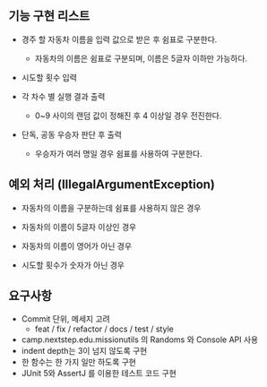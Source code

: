 ## 기능 구현 리스트

- 경주 할 자동차 이름을 입력 값으로 받은 후 쉼표로 구분한다.
    - 자동차의 이름은 쉼표로 구분되며, 이름은 5글자 이하만 가능하다.

- 시도할 횟수 입력

- 각 차수 별 실행 결과 출력
    - 0~9 사이의 랜덤 값이 정해진 후 4 이상일 경우 전진한다.

- 단독, 공동 우승자 판단 후 출력
    - 우승자가 여러 명일 경우 쉼표를 사용하여 구분한다.


## 예외 처리 (IllegalArgumentException)

- 자동차의 이름을 구분하는데 쉼표를 사용하지 않은 경우
- 자동차의 이름이 5글자 이상인 경우
- 자동차의 이름이 영어가 아닌 경우

- 시도할 횟수가 숫자가 아닌 경우 

## 요구사항

- Commit 단위, 메세지 고려
  - feat / fix / refactor / docs / test / style 
- camp.nextstep.edu.missionutils 의 Randoms 와 Console API 사용
- indent depth는 3이 넘지 않도록 구현
- 한 함수는 한 가지 일만 하도록 구현
- JUnit 5와 AssertJ 를 이용한 테스트 코드 구현